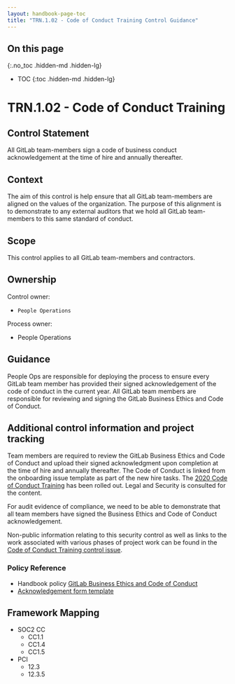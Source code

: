 ```yaml
---
layout: handbook-page-toc
title: "TRN.1.02 - Code of Conduct Training Control Guidance"
---
```


## On this page
{:.no_toc .hidden-md .hidden-lg}

- TOC
{:toc .hidden-md .hidden-lg}

# TRN.1.02 - Code of Conduct Training

## Control Statement

All GitLab team-members sign a code of business conduct acknowledgement at the time of hire and annually thereafter.

## Context

The aim of this control is help ensure that all GitLab team-members are aligned on the values of the organization. The purpose of this alignment is to demonstrate to any external auditors that we hold all GitLab team-members to this same standard of conduct.

## Scope

This control applies to all GitLab team-members and contractors.

## Ownership

Control owner: 
* `People Operations`

Process owner: 
* People Operations

## Guidance

People Ops are responsible for deploying the process to ensure every GitLab team member has provided their signed acknowledgement of the code of conduct in the current year. All GitLab team members are responsible for reviewing and signing the GitLab Business Ethics and Code of Conduct.

## Additional control information and project tracking

Team members are required to review the GitLab Business Ethics and Code of Conduct and upload their signed acknowledgment upon completion at the time of hire and annually thereafter. The Code of Conduct is linked from the onboarding issue template as part of the new hire tasks. The [2020 Code of Conduct Training](https://gitlab.com/gitlab-com/people-group/General/issues/591#problem-or-issue-statement) has been rolled out. Legal and Security is consulted for the content. 

For audit evidence of compliance, we need to be able to demonstrate that all team members have signed the Business Ethics and Code of Conduct acknowledgement.

Non-public information relating to this security control as well as links to the work associated with various phases of project work can be found in the [Code of Conduct Training control issue](https://gitlab.com/gitlab-com/gl-security/security-assurance/sec-compliance/compliance/issues/932).

### Policy Reference

* Handbook policy [GitLab Business Ethics and Code of Conduct](/handbook/people-group/code-of-conduct/)
* [Acknowledgement form template](/handbook/people-group/code-of-conduct/#code-of-business-conduct--ethics-acknowledgment-form)

## Framework Mapping


* SOC2 CC
  * CC1.1
  * CC1.4
  * CC1.5
* PCI
  * 12.3
  * 12.3.5
